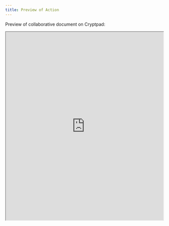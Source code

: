 ```yaml
---
title: Preview of Action
---
```



Preview of collaborative document on Cryptpad:

<iframe width="100%" height="600" src="https://cryptpad.fr/code/#/2/code/view/asrU7I-s31SreHEFmsq0Us+BWAaK0F+HDAp6iHErxtY/embed/"></iframe>
